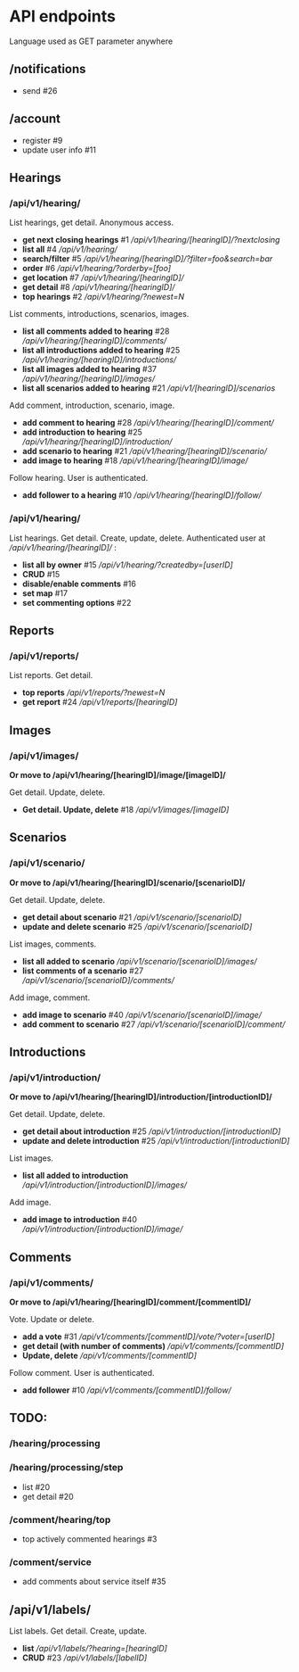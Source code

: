
# API endpoints

Language used as GET parameter anywhere

## /notifications

 - send #26

## /account

 - register #9
 - update user info #11

## Hearings

### /api/v1/hearing/

List hearings, get detail. Anonymous access.

 - **get next closing hearings** #1 _/api/v1/hearing/[hearingID]/?nextclosing_
 - **list all** #4 _/api/v1/hearing/_
 - **search/filter** #5 _/api/v1/hearing/[hearingID]/?filter=foo&search=bar_
 - **order** #6 _/api/v1/hearing/?orderby=[foo]_
 - **get location** #7 _/api/v1/hearing/[hearingID]/_
 - **get detail** #8 _/api/v1/hearing/[hearingID]/_
 - **top hearings** #2 _/api/v1/hearing/?newest=N_

List comments, introductions, scenarios, images.

 - **list all comments added to hearing** #28 _/api/v1/hearing/[hearingID]/comments/_
 - **list all introductions added to hearing** #25 _/api/v1/hearing/[hearingID]/introductions/_
 - **list all images added to hearing** #37 _/api/v1/hearing/[hearingID]/images/_
 - **list all scenarios added to hearing** #21 _/api/v1/[hearingID]/scenarios_

Add comment, introduction, scenario, image.

 - **add comment to hearing** #28 _/api/v1/hearing/[hearingID]/comment/_
 - **add introduction to hearing** #25 _/api/v1/hearing/[hearingID]/introduction/_
 - **add scenario to hearing** #21 _/api/v1/hearing/[hearingID]/scenario/_
 - **add image to hearing** #18 _/api/v1/hearing/[hearingID]/image/_

Follow hearing. User is authenticated.

 - **add follower to a hearing** #10 _/api/v1/hearing/[hearingID]/follow/_

### /api/v1/hearing/

List hearings. Get detail. Create, update, delete. Authenticated user at _/api/v1/hearing/[hearingID]/_ :

 - **list all by owner** #15 _/api/v1/hearing/?createdby=[userID]_
 - **CRUD** #15
 - **disable/enable comments** #16
 - **set map** #17
 - **set commenting options** #22

## Reports

### /api/v1/reports/

List reports. Get detail.

 - **top reports** _/api/v1/reports/?newest=N_
 - **get report** #24 _/api/v1/reports/[hearingID]_

## Images

### /api/v1/images/

**Or move to /api/v1/hearing/[hearingID]/image/[imageID]/**

Get detail. Update, delete.

 - **Get detail. Update, delete** #18 _/api/v1/images/[imageID]_

## Scenarios

### /api/v1/scenario/

**Or move to /api/v1/hearing/[hearingID]/scenario/[scenarioID]/**

Get detail. Update, delete.

 - **get detail about scenario** #21 _/api/v1/scenario/[scenarioID]_
 - **update and delete scenario** #25 _/api/v1/scenario/[scenarioID]_

List images, comments.

 - **list all added to scenario**  _/api/v1/scenario/[scenarioID]/images/_
 - **list comments of a scenario** #27 _/api/v1/scenario/[scenarioID]/comments/_

Add image, comment.

 - **add image to scenario** #40 _/api/v1/scenario/[scenarioID]/image/_
 - **add comment to scenario** #27 _/api/v1/scenario/[scenarioID]/comment/_

## Introductions

### /api/v1/introduction/

**Or move to /api/v1/hearing/[hearingID]/introduction/[introductionID]/**

Get detail. Update, delete.

 - **get detail about introduction** #25 _/api/v1/introduction/[introductionID]_
 - **update and delete introduction** #25 _/api/v1/introduction/[introductionID]_

List images.

 - **list all added to introduction** _/api/v1/introduction/[introductionID]/images/_

Add image.

 - **add image to introduction** #40 _/api/v1/introduction/[introductionID]/image/_

## Comments

### /api/v1/comments/

**Or move to /api/v1/hearing/[hearingID]/comment/[commentID]/**

Vote. Update or delete.

 - **add a vote** #31 _/api/v1/comments/[commentID]/vote/?voter=[userID]_
 - **get detail (with number of comments)** _/api/v1/comments/[commentID]_
 - **Update, delete** _/api/v1/comments/[commentID]_

Follow comment. User is authenticated.

 - **add follower** #10 _/api/v1/comments/[commentID]/follow/_

## TODO:

### /hearing/processing

### /hearing/processing/step

 - list #20
 - get detail #20

### /comment/hearing/top

 - top actively commented hearings #3

### /comment/service

 - add comments about service itself #35

## /api/v1/labels/

List labels. Get detail. Create, update.

 - **list** _/api/v1/labels/?hearing=[hearingID]_
 - **CRUD** #23 _/api/v1/labels/[labelID]_
